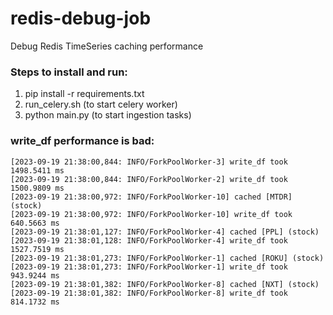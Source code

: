 # redis-debug-job
Debug Redis TimeSeries caching performance

### Steps to install and run:

1. pip install -r requirements.txt
2. run_celery.sh (to start celery worker)
3. python main.py (to start ingestion tasks)


### write_df performance is bad:

```
[2023-09-19 21:38:00,844: INFO/ForkPoolWorker-3] write_df took 1498.5411 ms
[2023-09-19 21:38:00,844: INFO/ForkPoolWorker-2] write_df took 1500.9809 ms
[2023-09-19 21:38:00,972: INFO/ForkPoolWorker-10] cached [MTDR] (stock)
[2023-09-19 21:38:00,972: INFO/ForkPoolWorker-10] write_df took 640.5663 ms
[2023-09-19 21:38:01,127: INFO/ForkPoolWorker-4] cached [PPL] (stock)
[2023-09-19 21:38:01,128: INFO/ForkPoolWorker-4] write_df took 1527.7519 ms
[2023-09-19 21:38:01,273: INFO/ForkPoolWorker-1] cached [ROKU] (stock)
[2023-09-19 21:38:01,273: INFO/ForkPoolWorker-1] write_df took 943.9244 ms
[2023-09-19 21:38:01,382: INFO/ForkPoolWorker-8] cached [NXT] (stock)
[2023-09-19 21:38:01,382: INFO/ForkPoolWorker-8] write_df took 814.1732 ms
```
